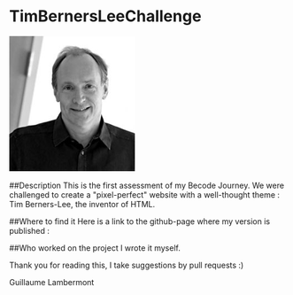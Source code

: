# TimBernersLeeChallenge

<img src="tim_berners_lee.jpg"
     alt="Tim Berners-Lee image">

##Description
This is the first assessment of my Becode Journey.
We were challenged to create a "pixel-perfect" website with a well-thought theme : Tim Berners-Lee, the inventor of HTML.

##Where to find it
Here is a link to the github-page where my version is published : 


##Who worked on the project
I wrote it myself.

Thank you for reading this, I take suggestions by pull requests :)

Guillaume Lambermont
